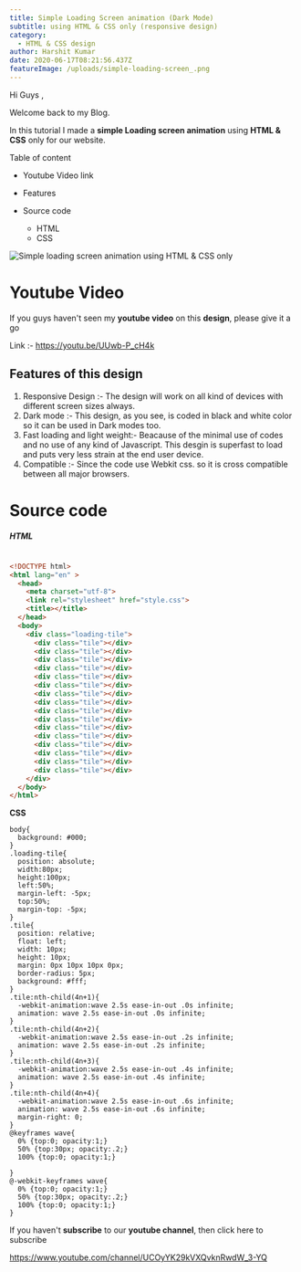 ```yaml
---
title: Simple Loading Screen animation (Dark Mode)
subtitle: using HTML & CSS only (responsive design)
category:
  - HTML & CSS design
author: Harshit Kumar
date: 2020-06-17T08:21:56.437Z
featureImage: /uploads/simple-loading-screen_.png
---
```



Hi Guys ,

Welcome back to my Blog. 

In this tutorial I made a  **simple Loading screen animation** using **HTML & CSS** only for our website.

Table of content

* Youtube Video link
* Features
* Source code

  * HTML
  * CSS

![Simple loading screen animation using HTML & CSS only ](/uploads/simple-loading-screen_.png "Simple loading screen animation using HTML & CSS only ")

#  Youtube Video

If you guys haven't seen my **youtube video** on this **design**, please give it a go

Link :- <https://youtu.be/UUwb-P_cH4k>



## Features of this design

1. Responsive Design :- The design will work on all kind of devices with different screen sizes always.
2.  Dark mode :- This design, as you see, is coded in black and white color so it can be used in Dark modes too.
3.  Fast loading and light weight:- Beacause of the minimal use of codes and no use of any kind of Javascript. This desgin is superfast to load and puts very less strain at the end user device.
4. Compatible :- Since the code use Webkit css. so it is cross compatible between all major browsers. 



# Source code

##### **HTML**

```html

<!DOCTYPE html>
<html lang="en" >
  <head>
    <meta charset="utf-8">
    <link rel="stylesheet" href="style.css">
    <title></title>
  </head>
  <body>
    <div class="loading-tile">
      <div class="tile"></div>
      <div class="tile"></div>
      <div class="tile"></div>
      <div class="tile"></div>
      <div class="tile"></div>
      <div class="tile"></div>
      <div class="tile"></div>
      <div class="tile"></div>
      <div class="tile"></div>
      <div class="tile"></div>
      <div class="tile"></div>
      <div class="tile"></div>
      <div class="tile"></div>
      <div class="tile"></div>
      <div class="tile"></div>
      <div class="tile"></div>
    </div>
  </body>
</html>
```

**CSS**

```
body{
  background: #000;
}
.loading-tile{
  position: absolute;
  width:80px;
  height:100px;
  left:50%;
  margin-left: -5px;
  top:50%;
  margin-top: -5px;
}
.tile{
  position: relative;
  float: left;
  width: 10px;
  height: 10px;
  margin: 0px 10px 10px 0px;
  border-radius: 5px;
  background: #fff;
}
.tile:nth-child(4n+1){
  -webkit-animation:wave 2.5s ease-in-out .0s infinite;
  animation: wave 2.5s ease-in-out .0s infinite;
}
.tile:nth-child(4n+2){
  -webkit-animation:wave 2.5s ease-in-out .2s infinite;
  animation: wave 2.5s ease-in-out .2s infinite;
}
.tile:nth-child(4n+3){
  -webkit-animation:wave 2.5s ease-in-out .4s infinite;
  animation: wave 2.5s ease-in-out .4s infinite;
}
.tile:nth-child(4n+4){
  -webkit-animation:wave 2.5s ease-in-out .6s infinite;
  animation: wave 2.5s ease-in-out .6s infinite;
  margin-right: 0;
}
@keyframes wave{
  0% {top:0; opacity:1;}
  50% {top:30px; opacity:.2;}
  100% {top:0; opacity:1;}

}
@-webkit-keyframes wave{
  0% {top:0; opacity:1;}
  50% {top:30px; opacity:.2;}
  100% {top:0; opacity:1;}
}
```





If you haven't **subscribe** to our **youtube channel**, then click here to subscribe 

https://www.youtube.com/channel/UCOyYK29kVXQvknRwdW_3-YQ